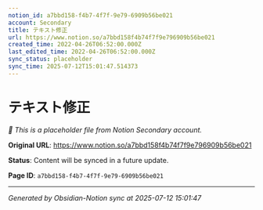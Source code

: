 ```yaml
---
notion_id: a7bbd158-f4b7-4f7f-9e79-6909b56be021
account: Secondary
title: テキスト修正
url: https://www.notion.so/a7bbd158f4b74f7f9e796909b56be021
created_time: 2022-04-26T06:52:00.000Z
last_edited_time: 2022-04-26T06:52:00.000Z
sync_status: placeholder
sync_time: 2025-07-12T15:01:47.514373
---
```


# テキスト修正

*🔄 This is a placeholder file from Notion Secondary account.*

**Original URL**: https://www.notion.so/a7bbd158f4b74f7f9e796909b56be021

**Status**: Content will be synced in a future update.

**Page ID**: `a7bbd158-f4b7-4f7f-9e79-6909b56be021`

---

*Generated by Obsidian-Notion sync at 2025-07-12 15:01:47*
